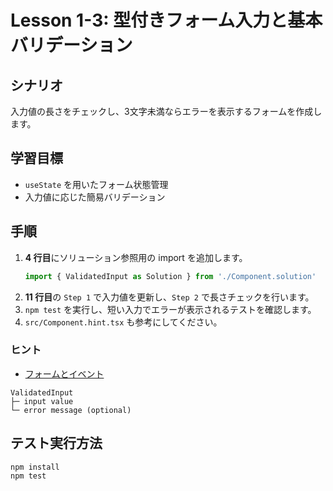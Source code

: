 # Lesson 1-3: 型付きフォーム入力と基本バリデーション

## シナリオ
入力値の長さをチェックし、3文字未満ならエラーを表示するフォームを作成します。

## 学習目標
- `useState` を用いたフォーム状態管理
- 入力値に応じた簡易バリデーション

## 手順
1. **4 行目**にソリューション参照用の import を追加します。
   ```ts
   import { ValidatedInput as Solution } from './Component.solution'
   ```
2. **11 行目**の `Step 1` で入力値を更新し、`Step 2` で長さチェックを行います。
3. `npm test` を実行し、短い入力でエラーが表示されるテストを確認します。
4. `src/Component.hint.tsx` も参考にしてください。

### ヒント
- [フォームとイベント](https://react.dev/learn/choosing-the-state-structure)

```
ValidatedInput
├─ input value
└─ error message (optional)
```

## テスト実行方法
```bash
npm install
npm test
```

